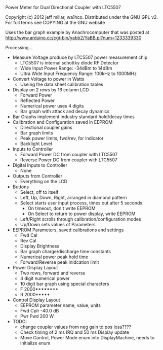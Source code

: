 Power Meter for Dual Directional Coupler with LTC5507
 
Copyright (c) 2012 jeff millar, wa1hco. Distributed under the GNU GPL v2. For full terms see COPYING at the GNU website  
 
Uses the bar graph example by Anachrocomputer that was posted at  
  http://www.arduino.cc/cgi-bin/yabb2/YaBB.pl?num=1233339330  

Processing...
- Measure Voltage produce by LTC5507 power measurement chip
  - LTC5507 is internal schottky diode RF Detector  
  - Wide Input Power Range: -34dBm to 14dBm  
  - Ultra Wide Input Frequency Range: 100kHz to 1000MHz  
- Convert Voltage to power in Watts  
  - Useing the data sheet calibration tables
- Display on 2 rows by 16 column LCD
  - Forward Power  
  - Reflected Power  
  - Numerical power uses 4 digits  
  - Bar graph with attack and decay dynamics   
- Bar Graphs implement industry standard hold/decay times  
- Calibration and Configuration saved in EEPROM  
  - Directional coupler gains  
  - Bar graph limits  
  - Peak power limits, fwd/rev, for indicator  
  - Backlight Level  
- Inputs to Controller  
  - Forward Power DC from coupler with LTC5507  
  - Reverse Power DC from coupler with LTC5507  
- Digital Inputs to Controller  
  - None  
- Outputs from Controller  
  - Everything on the LCD  
- Buttons  
  - Select, off to itself
  - Left, Up, Down, Right, arranged in diamond pattern  
  - Select starts user input process, times out after 5 seconds  
    - On timeout, don't write EEPROM  
    - On Select to return to power display, write EEPROM  
  - Left/Right scrolls through calibration/configuration modes  
  - Up/Down sets values of Parameters
- EEPROM Parameters, saved calibrations and settings  
  - Fwd Cal  
  - Rev Cal  
  - Display Brightness  
  - Bar graph charge/discharge time constants  
  - Numerical power peak hold time  
  - Forward/Reverse peak inidcation limit  
- Power Display Layout  
  - Two rows, forward and reverse
  - 4 digit numerical power
  - 10 digit bar graph using special characters
  -   F 2000********  
  -   R 2000*****  
 - Control Display Layout  
   - EEPROM parameter name, value, units
   - Fwd Cplr -40.0 dB  
   - Pwr Fwd 200 W  
- TODO:  
  - change coupler values from neg gain to pos loss????  
  - Check timing of 2 ms IRQ and 50 ms Display update  
  - Move Control, Power Mode enum into DisplayMachine, needs to initialize enum
